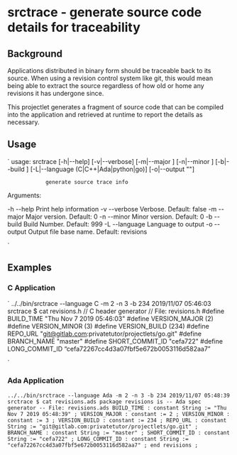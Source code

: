 # srctrace - generate source code details for traceability

## Background

Applications distributed in binary form should be traceable back to its source. When using a revision control system like git, this would mean being able to extract the source regardless of how old or home any revisions it has undergone since.

This projectlet generates a fragment of source code that can be compiled into the application and retrieved at runtime to report the details as necessary.

## Usage
`
usage: srctrace [-h|--help] [-v|--verbose] [-m|--major <integer>] [-n|--minor
                <integer>] [-b|--build <integer>] [-L|--language
                (C|C++|Ada|python|go)] [-o|--output "<value>"]

                generate source trace info

Arguments:

  -h  --help      Print help information
  -v  --verbose   Verbose. Default: false
  -m  --major     Major version. Default: 0
  -n  --minor     Minor version. Default: 0
  -b  --build     Build Number. Default: 999
  -L  --language  Language to output
  -o  --output    Output file base name. Default: revisions

`

## Examples

### C Application
`
../../bin/srctrace --language C -m 2 -n 3 -b 234
2019/11/07 05:46:03 srctrace
$ cat revisions.h
// C header generator
// File: revisions.h
#define BUILD_TIME "Thu Nov 7 2019 05:46:03"
#define VERSION_MAJOR (2)
#define VERSION_MINOR (3)
#define VERSION_BUILD (234)
#define REPO_URL "git@gitlab.com:privatetutor/projectlets/go.git"
#define BRANCH_NAME "master"
#define SHORT_COMMIT_ID "cefa722"
#define LONG_COMMIT_ID “cefa72267cc4d3a07fbf5e672b0053116d582aa7”

`

### Ada Application
`
../../bin/srctrace --language Ada -m 2 -n 3 -b 234
2019/11/07 05:48:39 srctrace
$ cat revisions.ads
package revisions is
-- Ada spec generator
-- File: revisions.ads
    BUILD_TIME : constant String := "Thu Nov 7 2019 05:48:39" ;
    VERSION_MAJOR : constant := 2 ;
    VERSION_MINOR : constant := 3 ;
    VERSION_BUILD : constant := 234 ;
    REPO_URL : constant String := "git@gitlab.com:privatetutor/projectlets/go.git" ;
    BRANCH_NAME : constant String := "master" ;
    SHORT_COMMIT_ID : constant String := "cefa722" ;
    LONG_COMMIT_ID : constant String := "cefa72267cc4d3a07fbf5e672b0053116d582aa7" ;
end revisions ;
`